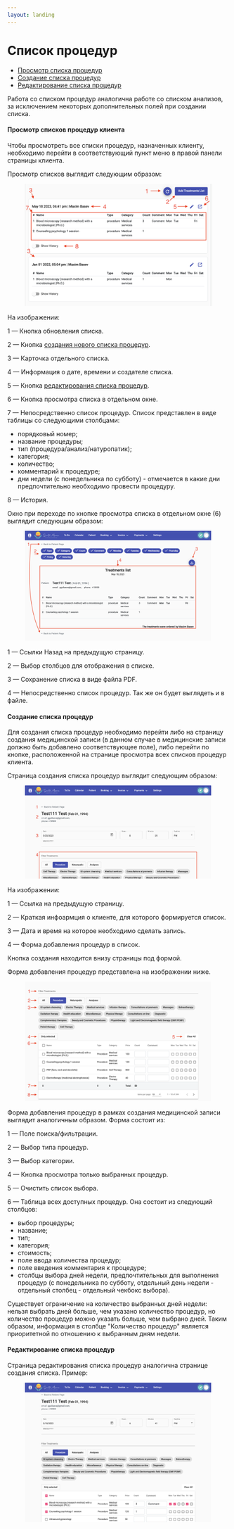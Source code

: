 ```yaml
---
layout: landing
---
```


# Список процедур

* [Просмотр списка процедур](list-of-procedures.md#prosmotr-spiskov-procedur-klienta)
* [Создание списка процедур](list-of-procedures.md#sozdanie-spiska-procedur)
* [Редактирование списка процедур](list-of-procedures.md#redaktirovanie-spiska-procedur)

Работа со списком процедур аналогична работе со списком анализов, за исключением некоторых дополнительных полей при создании списка.

#### Просмотр списков процедур клиента

Чтобы просмотреть все списки процедур, назначенных клиенту, необходимо перейти в соответствующий пункт меню в правой панели страницы клиента.

Просмотр списков выглядит следующим образом:

<figure><img src="../../../.gitbook/assets/Screenshot 2023-05-25 at 19.45.54.png" alt=""><figcaption></figcaption></figure>

На изображении:

1 — Кнопка обновления списка.

2 — Кнопка [создания нового списка процедур](list-of-procedures.md#sozdanie-spiska-procedur).

3 — Карточка отдельного списка.

4 — Информация о дате, времени и создателе списка.

5 — Кнопка [редактирования списка процедур](list-of-procedures.md#redaktirovanie-spiska-procedur).

6 — Кнопка просмотра списка в отдельном окне.

7 — Непосредственно список процедур. Список представлен в виде таблицы со следующими столбцами:

* порядковый номер;
* название процедуры;
* тип (процедура/анализ/натуропатик);
* категория;
* количество;
* комментарий к процедуре;
* дни недели (с понедельника по субботу) - отмечается в какие дни предпочтительно необходимо провести процедуру.

8 — История.

Окно при переходе по кнопке просмотра списка в отдельном окне (6) выглядит следующим образом:

<figure><img src="../../../.gitbook/assets/Screenshot 2023-05-25 at 20.07.11.png" alt=""><figcaption></figcaption></figure>

1 — Ссылки Назад на предыдущую страницу.

2 — Выбор столбцов для отображения в списке.

3 — Сохранение списка в виде файла PDF.

4 — Непосредственно список процедур. Так же он будет выглядеть и в файле.

#### Создание списка процедур

Для создания списка процедур необходимо перейти либо на страницу создания медицинской записи (в данном случае в медицинские записи должно быть добавлено соответствующее поле), либо перейти по кнопке, расположенной на странице просмотра всех списков процедур клиента.

Страница создания списка процедур выглядит следующим образом:

<figure><img src="../../../.gitbook/assets/Screenshot 2023-05-25 at 20.38.30.png" alt=""><figcaption></figcaption></figure>

На изображении:

1 — Ссылка на предыдущую страницу.

2 — Краткая инфоармция о клиенте, для которого формируется список.

3 — Дата и время на которое необходимо сделать запись.

4 — Форма добавления процедур в список.

Кнопка создания находится внизу страницы под формой.

Форма добавления процедур представлена на изображении ниже.

<figure><img src="../../../.gitbook/assets/Screenshot 2023-05-25 at 20.43.19.png" alt=""><figcaption></figcaption></figure>

Форма добавления процедур в рамках создания медицинской записи выглядит аналогичным образом. Форма состоит из:

1 — Поле поиска/фильтрации.

2 — Выбор типа процедур.

3 — Выбор категории.

4 — Кнопка просмотра только выбранных процедур.

5 — Очистить список выбора.

6 — Таблица всех доступных процедур. Она состоит из следующий столбцов:

* выбор процедуры;
* название;
* тип;
* категория;
* стоимость;
* поле ввода количества процедур;
* поле введения комментария к процедуре;
* столбцы выбора дней недели, предпочтительных для выполнения процедур (с понедельника по субботу, отдельный день недели - отдельный столбец - отдельный чекбокс выбора).

Существует ограничение на количество выбранных дней недели: нельзя выбрать дней больше, чем указано количество процедур, но количество процедур можно указать больше, чем выбрано дней. Таким образом, информация в столбце "Количество процедур" является приоритетной по отношению к выбранным дням недели.

#### Редактирование списка процедур

Страница редактирования списка процедур аналогична странице создания списка. Пример:

<figure><img src="../../../.gitbook/assets/Screenshot 2023-05-25 at 21.23.04.png" alt=""><figcaption></figcaption></figure>
